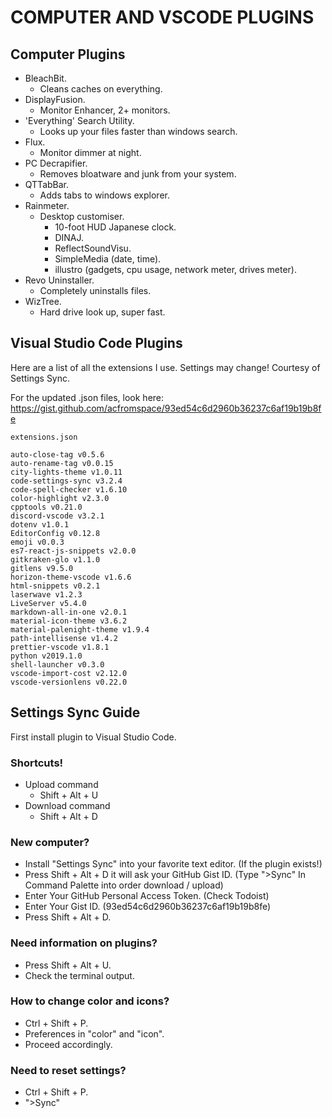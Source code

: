 # COMPUTER AND VSCODE PLUGINS

## Computer Plugins

- BleachBit.
  - Cleans caches on everything.
- DisplayFusion.
  - Monitor Enhancer, 2+ monitors.
- 'Everything' Search Utility.
  - Looks up your files faster than windows search.
- Flux.
  - Monitor dimmer at night.
- PC Decrapifier.
  - Removes bloatware and junk from your system.
- QTTabBar.
  - Adds tabs to windows explorer.
- Rainmeter.
  - Desktop customiser.
    - 10-foot HUD Japanese clock.
    - DINAJ.
    - ReflectSoundVisu.
    - SimpleMedia (date, time).
    - illustro (gadgets, cpu usage, network meter, drives meter).
- Revo Uninstaller.
  - Completely uninstalls files.
- WizTree.
  - Hard drive look up, super fast.

## Visual Studio Code Plugins

Here are a list of all the extensions I use. Settings may change! Courtesy of Settings Sync.

For the updated .json files, look here: https://gist.github.com/acfromspace/93ed54c6d2960b36237c6af19b19b8fe

```
extensions.json

auto-close-tag v0.5.6
auto-rename-tag v0.0.15
city-lights-theme v1.0.11
code-settings-sync v3.2.4
code-spell-checker v1.6.10
color-highlight v2.3.0
cpptools v0.21.0
discord-vscode v3.2.1
dotenv v1.0.1
EditorConfig v0.12.8
emoji v0.0.3
es7-react-js-snippets v2.0.0
gitkraken-glo v1.1.0
gitlens v9.5.0
horizon-theme-vscode v1.6.6
html-snippets v0.2.1
laserwave v1.2.3
LiveServer v5.4.0
markdown-all-in-one v2.0.1
material-icon-theme v3.6.2
material-palenight-theme v1.9.4
path-intellisense v1.4.2
prettier-vscode v1.8.1
python v2019.1.0
shell-launcher v0.3.0
vscode-import-cost v2.12.0
vscode-versionlens v0.22.0
```

## Settings Sync Guide

First install plugin to Visual Studio Code.

### Shortcuts!

- Upload command
  - Shift + Alt + U
- Download command
  - Shift + Alt + D

### New computer?

- Install "Settings Sync" into your favorite text editor. (If the plugin exists!)
- Press Shift + Alt + D it will ask your GitHub Gist ID. (Type ">Sync" In Command Palette into order download / upload)
- Enter Your GitHub Personal Access Token. (Check Todoist)
- Enter Your Gist ID. (93ed54c6d2960b36237c6af19b19b8fe)
- Press Shift + Alt + D.

### Need information on plugins?

- Press Shift + Alt + U.
- Check the terminal output.

### How to change color and icons?

- Ctrl + Shift + P.
- Preferences in "color" and "icon".
- Proceed accordingly.

### Need to reset settings?

- Ctrl + Shift + P.
- ">Sync"
